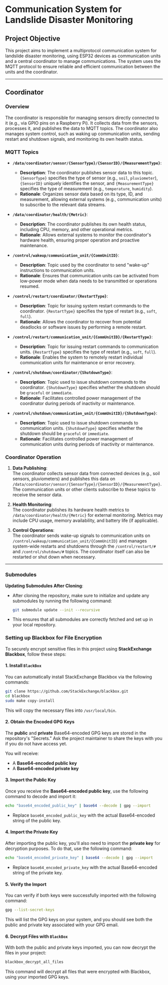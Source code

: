 # Communication System for Landslide Disaster Monitoring

## Project Objective

This project aims to implement a multiprotocol communication system for landslide disaster monitoring, using ESP32 devices as communication units and a central coordinator to manage communications. The system uses the MQTT protocol to ensure reliable and efficient communication between the units and the coordinator.

---

## Coordinator

### Overview

The coordinator is responsible for managing sensors directly connected to it (e.g., via GPIO pins on a Raspberry Pi). It collects data from the sensors, processes it, and publishes the data to MQTT topics. The coordinator also manages system control, such as waking up communication units, sending restart and shutdown signals, and monitoring its own health status.

### MQTT Topics

- **`/data/coordinator/sensor/{SensorType}/{SensorID}/{MeasurementType}`**:  
  - **Description**: The coordinator publishes sensor data to this topic. `{SensorType}` specifies the type of sensor (e.g., `soil`, `pluviometer`), `{SensorID}` uniquely identifies the sensor, and `{MeasurementType}` specifies the type of measurement (e.g., `temperature`, `humidity`).  
  - **Rationale**: Organizes sensor data based on its type, ID, and measurement, allowing external systems (e.g., communication units) to subscribe to the relevant data streams.

- **`/data/coordinator/health/{Metric}`**:  
  - **Description**: The coordinator publishes its own health status, including CPU, memory, and other operational metrics.  
  - **Rationale**: Allows external systems to monitor the coordinator's hardware health, ensuring proper operation and proactive maintenance.

- **`/control/wakeup/communication_unit/{CommUnitID}`**:  
  - **Description**: Topic used by the coordinator to send "wake-up" instructions to communication units.  
  - **Rationale**: Ensures that communication units can be activated from low-power mode when data needs to be transmitted or operations resumed.

- **`/control/restart/coordinator/{RestartType}`**:  
  - **Description**: Topic for issuing system restart commands to the coordinator. `{RestartType}` specifies the type of restart (e.g., `soft`, `full`).  
  - **Rationale**: Allows the coordinator to recover from potential deadlocks or software issues by performing a remote restart.

- **`/control/restart/communication_unit/{CommUnitID}/{RestartType}`**:  
  - **Description**: Topic for issuing restart commands to communication units. `{RestartType}` specifies the type of restart (e.g., `soft`, `full`).  
  - **Rationale**: Enables the system to remotely restart individual communication units for maintenance or error recovery.

- **`/control/shutdown/coordinator/{ShutdownType}`**:  
  - **Description**: Topic used to issue shutdown commands to the coordinator. `{ShutdownType}` specifies whether the shutdown should be `graceful` or `immediate`.  
  - **Rationale**: Facilitates controlled power management of the coordinator during periods of inactivity or maintenance.

- **`/control/shutdown/communication_unit/{CommUnitID}/{ShutdownType}`**:  
  - **Description**: Topic used to issue shutdown commands to communication units. `{ShutdownType}` specifies whether the shutdown should be `graceful` or `immediate`.  
  - **Rationale**: Facilitates controlled power management of communication units during periods of inactivity or maintenance.

### Coordinator Operation

1. **Data Publishing**:  
   The coordinator collects sensor data from connected devices (e.g., soil sensors, pluviometers) and publishes this data on `/data/coordinator/sensor/{SensorType}/{SensorID}/{MeasurementType}`. The communication units or other clients subscribe to these topics to receive the sensor data.

2. **Health Monitoring**:  
   The coordinator publishes its hardware health metrics to `/data/coordinator/health/{Metric}` for external monitoring. Metrics may include CPU usage, memory availability, and battery life (if applicable).

3. **Control Operations**:  
   The coordinator sends wake-up signals to communication units on `/control/wakeup/communication_unit/{CommUnitID}` and manages system-wide restarts and shutdowns through the `/control/restart/#` and `/control/shutdown/#` topics. The coordinator itself can also be restarted or shut down when necessary.

---

### Submodules

**Updating Submodules After Cloning**:
   - After cloning the repository, make sure to initialize and update any submodules by running the following command:
     ```bash
     git submodule update --init --recursive
     ```
   - This ensures that all submodules are correctly fetched and set up in your local repository.

### Setting up Blackbox for File Encryption

To securely encrypt sensitive files in this project using **StackExchange Blackbox**, follow these steps:

#### 1. Install `BlackBox`
You can automatically install StackExchange Blackbox via the following commands:

```bash
git clone https://github.com/StackExchange/blackbox.git
cd blackbox
sudo make copy-install
```
This will copy the necessary files into `/usr/local/bin`.

#### 2. Obtain the Encoded GPG Keys
The **public** and **private** Base64-encoded GPG keys are stored in the repository's "Secrets." 
Ask the project maintainer to share the keys with you if you do not have access yet.

You will receive:
- A **Base64-encoded public key**
- A **Base64-encoded private key**

#### 3. Import the Public Key
Once you receive the **Base64-encoded public key**, use the following command to decode and import it:

```bash
echo "base64_encoded_public_key" | base64 --decode | gpg --import
```

- Replace `base64_encoded_public_key` with the actual Base64-encoded string of the public key.

#### 4. Import the Private Key
After importing the public key, you'll also need to import the **private key** for decryption purposes. To do that, use the following command:

```bash
echo "base64_encoded_private_key" | base64 --decode | gpg --import
```

- Replace `base64_encoded_private_key` with the actual Base64-encoded string of the private key.

#### 5. Verify the Import
You can verify if both keys were successfully imported with the following command:

```bash
gpg --list-secret-keys
```

This will list the GPG keys on your system, and you should see both the public and private key associated with your GPG email.

#### 6. Decrypt Files with `BlackBox`
With both the public and private keys imported, you can now decrypt the files in your project:

```bash
blackbox_decrypt_all_files
```

This command will decrypt all files that were encrypted with Blackbox, using your imported GPG keys.
